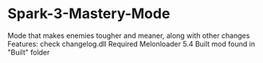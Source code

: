# Spark-3-Mastery-Mode
Mode that makes enemies tougher and meaner, along with other changes
Features: check changelog.dll
Required Melonloader 5.4
Built mod found in "Built" folder
